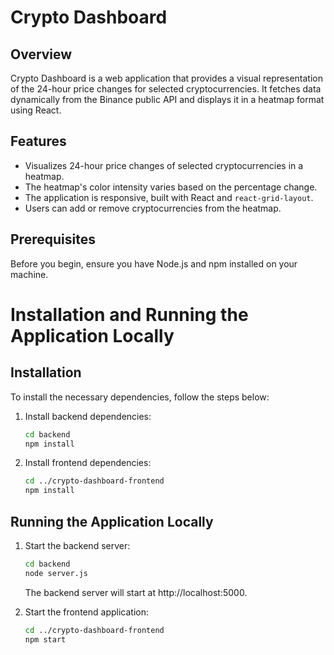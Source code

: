 # Crypto Dashboard

## Overview

Crypto Dashboard is a web application that provides a visual representation of the 24-hour price changes for selected cryptocurrencies. It fetches data dynamically from the Binance public API and displays it in a heatmap format using React.

## Features

- Visualizes 24-hour price changes of selected cryptocurrencies in a heatmap.
- The heatmap's color intensity varies based on the percentage change.
- The application is responsive, built with React and `react-grid-layout`.
- Users can add or remove cryptocurrencies from the heatmap.

## Prerequisites

Before you begin, ensure you have Node.js and npm installed on your machine.

# Installation and Running the Application Locally

## Installation

To install the necessary dependencies, follow the steps below:

1. Install backend dependencies:
    ```sh
    cd backend
    npm install
    ```

2. Install frontend dependencies:
    ```sh
    cd ../crypto-dashboard-frontend
    npm install
    ```

## Running the Application Locally

1. Start the backend server:
    ```sh
    cd backend
    node server.js
    ```
    The backend server will start at http://localhost:5000.

2. Start the frontend application:
    ```sh
    cd ../crypto-dashboard-frontend
    npm start
    ```